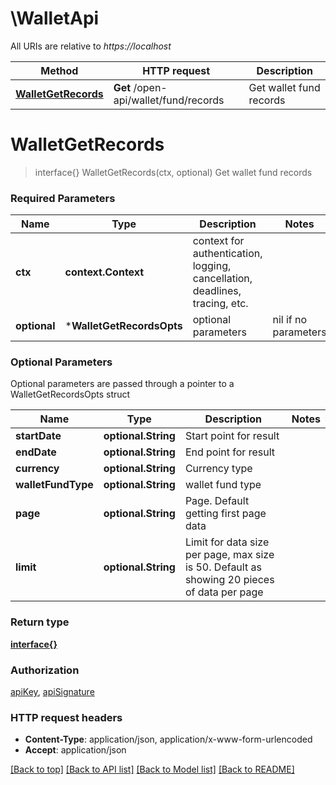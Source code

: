 # \WalletApi

All URIs are relative to *https://localhost*

Method | HTTP request | Description
------------- | ------------- | -------------
[**WalletGetRecords**](WalletApi.md#WalletGetRecords) | **Get** /open-api/wallet/fund/records | Get wallet fund records


# **WalletGetRecords**
> interface{} WalletGetRecords(ctx, optional)
Get wallet fund records

### Required Parameters

Name | Type | Description  | Notes
------------- | ------------- | ------------- | -------------
 **ctx** | **context.Context** | context for authentication, logging, cancellation, deadlines, tracing, etc.
 **optional** | ***WalletGetRecordsOpts** | optional parameters | nil if no parameters

### Optional Parameters
Optional parameters are passed through a pointer to a WalletGetRecordsOpts struct

Name | Type | Description  | Notes
------------- | ------------- | ------------- | -------------
 **startDate** | **optional.String**| Start point for result | 
 **endDate** | **optional.String**| End point for result | 
 **currency** | **optional.String**| Currency type | 
 **walletFundType** | **optional.String**| wallet fund type | 
 **page** | **optional.String**| Page. Default getting first page data | 
 **limit** | **optional.String**| Limit for data size per page, max size is 50. Default as showing 20 pieces of data per page | 

### Return type

[**interface{}**](interface{}.md)

### Authorization

[apiKey](../README.md#apiKey), [apiSignature](../README.md#apiSignature)

### HTTP request headers

 - **Content-Type**: application/json, application/x-www-form-urlencoded
 - **Accept**: application/json

[[Back to top]](#) [[Back to API list]](../README.md#documentation-for-api-endpoints) [[Back to Model list]](../README.md#documentation-for-models) [[Back to README]](../README.md)

